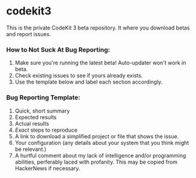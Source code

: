 # codekit3
This is the private CodeKit 3 beta repository. It where you download betas and report issues.

### How to Not Suck At Bug Reporting:
1. Make sure you're running the latest beta! Auto-updater won't work in beta.
2. Check existing issues to see if yours already exists.
3. Use the template below and label each section accordingly.

### Bug Reporting Template:
1. Quick, short summary
2. Expected results
3. Actual results
4. *Exact* steps to reproduce
5. A link to download a simplified project or file that shows the issue.
6. Your configuration (any details about your system that you think might be relevant.)
7. A hurtful comment about my lack of intelligence and/or programming abilities, perferably laced with profanity. This may be copied from HackerNews if necessary.
